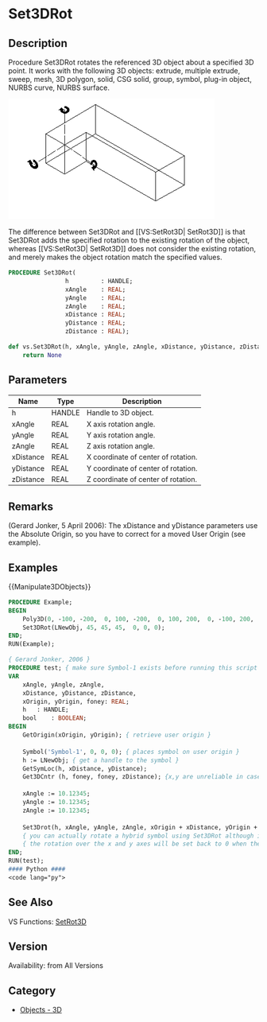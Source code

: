 # Set3DRot

## Description
Procedure Set3DRot rotates the referenced 3D object about a specified 3D point.  It works with the following 3D objects: extrude, multiple extrude, sweep, mesh, 3D polygon, solid, CSG solid, group, symbol, plug-in object, NURBS curve, NURBS surface.

![3D Rotate](files/3drotate.gif)

The difference between Set3DRot and [[VS:SetRot3D| SetRot3D]] is that Set3DRot adds the specified rotation to the existing rotation of the object, whereas [[VS:SetRot3D| SetRot3D]] does not consider the existing rotation, and merely makes the object rotation match the specified values.

```pascal
PROCEDURE Set3DRot(
				h         : HANDLE;
				xAngle    : REAL;
				yAngle    : REAL;
				zAngle    : REAL;
				xDistance : REAL;
				yDistance : REAL;
				zDistance : REAL);
```

```python
def vs.Set3DRot(h, xAngle, yAngle, zAngle, xDistance, yDistance, zDistance):
    return None
```

## Parameters
|Name|Type|Description|
|---|---|---|
|h|HANDLE|Handle to 3D object.|
|xAngle|REAL|X axis rotation angle.|
|yAngle|REAL|Y axis rotation angle.|
|zAngle|REAL|Z axis rotation angle.|
|xDistance|REAL|X coordinate of center of rotation.|
|yDistance|REAL|Y coordinate of center of rotation.|
|zDistance|REAL|Z coordinate of center of rotation.|

## Remarks
(Gerard Jonker, 5 April 2006): The xDistance and yDistance parameters use the Absolute Origin, so you have to correct for a moved User Origin (see example).

## Examples
{{Manipulate3DObjects}}
```pascal
PROCEDURE Example;
BEGIN
    Poly3D(0, -100, -200,  0, 100, -200,  0, 100, 200,  0, -100, 200,  0, -100, -200);
    Set3DRot(LNewObj, 45, 45, 45,  0, 0, 0);
END;
RUN(Example);
```

```pascal
{ Gerard Jonker, 2006 }
PROCEDURE test;	{ make sure Symbol-1 exists before running this script }
VAR	
    xAngle, yAngle, zAngle,
    xDistance, yDistance, zDistance, 
    xOrigin, yOrigin, foney: REAL;
    h	: HANDLE;
    bool	: BOOLEAN;
BEGIN
    GetOrigin(xOrigin, yOrigin); { retrieve user origin }

    Symbol('Symbol-1', 0, 0, 0); { places symbol on user origin }
    h := LNewObj; { get a handle to the symbol }
    GetSymLoc(h, xDistance, yDistance);
    Get3DCntr (h, foney, foney, zDistance); {x,y are unreliable in case of a hybrid symbol }

    xAngle := 10.12345;
    yAngle := 10.12345;
    zAngle := 10.12345;

    Set3Drot(h, xAngle, yAngle, zAngle, xOrigin + xDistance, yOrigin + yDistance, zDistance);
    { you can actually rotate a hybrid symbol using Set3DRot although it is advised not to }
    { the rotation over the x and y axes will be set back to 0 when the symbol is edited }
END;
RUN(test);
#### Python ####
<code lang="py">
```

## See Also
VS Functions:
[SetRot3D](SetRot3D.md)

## Version
Availability: from All Versions

## Category
* [Objects - 3D](../Categories/Objects%20-%203D.md)
